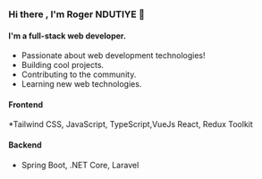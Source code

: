 ### Hi there , I'm Roger NDUTIYE 👋

#### I'm a full-stack web developer.
- Passionate about web development technologies!
- Building cool projects. 
- Contributing to the community.
- Learning new web technologies.

#### Frontend 
*Tailwind CSS, JavaScript, TypeScript,VueJs React, Redux Toolkit

#### Backend
* Spring Boot, .NET Core, Laravel


<!--
**rogerndutiye/rogerndutiye** is a ✨ _special_ ✨ repository because its `README.md` (this file) appears on your GitHub profile.

Here are some ideas to get you started:

- 🔭 I’m currently working on ...
- 🌱 I’m currently learning ...
- 👯 I’m looking to collaborate on ...
- 🤔 I’m looking for help with ...
- 💬 Ask me about ...
- 📫 How to reach me: ...
- 😄 Pronouns: ...
- ⚡ Fun fact: ...
-->
